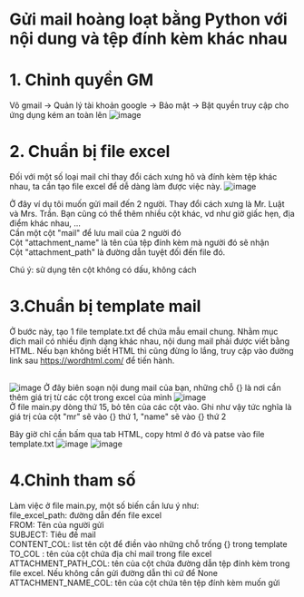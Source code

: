 # Gửi mail hoàng loạt bằng Python với nội dung và tệp đính kèm khác nhau

# 1. Chỉnh quyền GM
Vô gmail -> Quản lý tài khoản google -> Bảo mật -> Bật quyền truy cập cho ứng dụng kém an toàn lên 
![image](https://user-images.githubusercontent.com/76168991/138074844-47403b92-2adc-4f45-b985-57858eb3cfa1.png)

# 2. Chuẩn bị file excel
Đối với một số loại mail chỉ thay đổi cách xưng hô và đính kèm tệp khác nhau, ta cần tạo file excel để dễ dàng làm được việc này. 
![image](https://user-images.githubusercontent.com/76168991/138076245-a42fbcc5-a43a-4eb5-aac6-eb2bded6bac1.png)

Ở đây ví dụ tôi muốn gửi mail đến 2 người. Thay đổi cách xưng là Mr. Luật và Mrs. Trần. Bạn cũng có thể thêm nhiều cột khác, vd như giờ giấc hẹn, địa điểm khác nhau, ...<br>
Cần một cột "mail" để lưu mail của 2 người đó <br>
Cột "attachment_name" là tên của tệp đính kèm mà người đó sẽ nhận <br>
Cột "attachment_path" là đường dẫn tuyệt đối đến file đó. <br>

 Chú ý: sử dụng tên cột không có dấu, không cách 

# 3.Chuẩn bị template mail
Ở bước này, tạo 1 file template.txt để chứa mẫu email chung. Nhằm mục đích mail có nhiều định dạng khác nhau, nội dung mail phải được viết bằng HTML. Nếu bạn không biết HTML thì cũng đừng lo lắng, truy cập vào đường link sau https://wordhtml.com/ để tiến hành. <br> <br> 

![image](https://user-images.githubusercontent.com/76168991/138078071-2e9321cd-b992-4a64-9aa3-c3ebb06dab4c.png)
Ở đây biên soạn nội dung mail của bạn, những chỗ {} là nơi cần thêm giá trị từ các cột trong excel của mình 
![image](https://user-images.githubusercontent.com/76168991/138078497-d6ec4200-64ff-4f37-a359-7b3e29fe51cf.png) <br>
Ở file main.py dòng thứ 15, bỏ tên của các cột vào. Ghi như vậy tức nghĩa là giá trị của cột "mr" sẽ vào {} thứ 1, "name" sẽ vào {} thứ 2 <br>

Bây giờ chỉ cần bấm qua tab HTML, copy html ở đó và patse vào file template.txt
![image](https://user-images.githubusercontent.com/76168991/138078723-4ef182d2-dd19-4c9c-82f1-b6beb5f87c39.png)
![image](https://user-images.githubusercontent.com/76168991/138078752-c4628342-5ad6-4bd7-b2a4-e103a60eba62.png)

# 4.Chỉnh tham số
Làm việc ở file main.py, một số biến cần lưu ý như: <br>
file_excel_path: đường dẫn đến file excel <br>
FROM: Tên của người gửi <br>
SUBJECT: Tiêu đề mail <br>
CONTENT_COL: list tên cột để điền vào những chỗ trống {} trong template <br>
TO_COL : tên của cột chứa địa chỉ mail trong file excel <br>
ATTACHMENT_PATH_COL: tên của cột chứa đường dẫn tệp đính kèm trong file excel. Nếu không cần gửi đường dẫn thì cứ để None<br>
ATTACHMENT_NAME_COL: tên của cột chứa tên tệp đính kèm muốn gửi <br>
